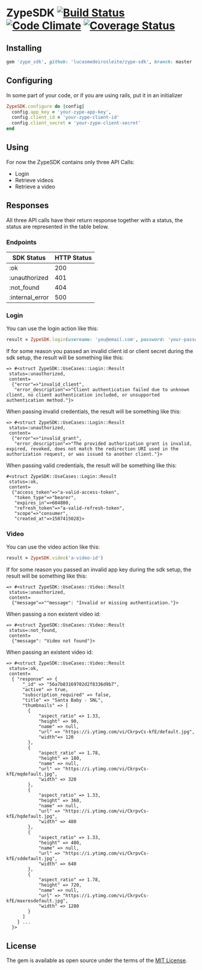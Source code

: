 # ZypeSDK [![Build Status](https://travis-ci.org/lucasmedeirosleite/zype-sdk.svg)](https://travis-ci.org/lucasmedeirosleite/zype-sdk) [![Code Climate](https://codeclimate.com/github/lucasmedeirosleite/zype-sdk/badges/gpa.svg)](https://codeclimate.com/github/lucasmedeirosleite/zype-sdk) [![Coverage Status](https://coveralls.io/repos/github/lucasmedeirosleite/zype-sdk/badge.svg?branch=master)](https://coveralls.io/github/lucasmedeirosleite/zype-sdk?branch=master)

## Installing

```ruby
gem 'zype_sdk', github: 'lucasmedeirosleite/zype-sdk', branch: master
```

## Configuring

In some part of your code, or if you are using rails, put it in an initializer

```ruby
ZypeSDK.configure do |config|
  config.app_key = 'your-zype-app-key',
  config.client_id = 'your-zype-client-id'
  config.client_secret = 'your-zype-client-secret'
end
```

## Using

For now the ZypeSDK contains only three API Calls:

* Login
* Retrieve videos
* Retrieve a video

## Responses

All three API calls have their return response together with a status, the status are represented
in the table below.

### Endpoints

SDK Status | HTTP Status
--- | --- 
:ok | 200
:unauthorized | 401
:not_found | 404
:internal_error | 500

### Login

You can use the login action like this:

```ruby
result = ZypeSDK.login(username: 'you@email.com', password: 'your-password')
```

If for some reason you passed an invalid client id or client secret during the sdk setup,
the result will be something like this:

```console
=> #<struct ZypeSDK::UseCases::Login::Result
 status=:unauthorized,
 content=
  {"error"=>"invalid_client",
   "error_description"=>"Client authentication failed due to unknown client, no client authentication included, or unsupported authentication method."}>   
```

When passing invalid credentials, the result will be something like this:

```console
=> #<struct ZypeSDK::UseCases::Login::Result
 status=:unauthorized,
 content=
  {"error"=>"invalid_grant",
   "error_description"=>"The provided authorization grant is invalid, expired, revoked, does not match the redirection URI used in the authorization request, or was issued to another client."}>
```

When passing valid credentials, the result will be something like this:

```console
#<struct ZypeSDK::UseCases::Login::Result
 status=:ok,
 content=
  {"access_token"=>"a-valid-access-token",
   "token_type"=>"bearer",
   "expires_in"=>604800,
   "refresh_token"=>"a-valid-refresh-token",
   "scope"=>"consumer",
   "created_at"=>1507415028}>
```

### Video

You can use the video action like this:

```ruby
result = ZypeSDK.video('a-video-id')
```

If for some reason you passed an invalid app key during the sdk setup,
the result will be something like this:

```console
=> #<struct ZypeSDK::UseCases::Video::Result
 status=:unauthorized,
 content=
  {"message"=>""message": "Invalid or missing authentication."}>   
```

When passing a non existent video id:

```console
=> #<struct ZypeSDK::UseCases::Video::Result
 status=:not_found,
 content=
  {"message": "Video not found"}>
```

When passing an existent video id:

```console
=> #<struct ZypeSDK::UseCases::Video::Result
 status=:ok,
 content=
  { "response" => {
      "_id" => "56a7b83169702d2f8336d9b7",
      "active" => true,
      "subscription_required" => false,
      "title" => "Santa Baby - SNL",
      "thumbnails" => [
        {
            "aspect_ratio" => 1.33,
            "height" => 90,
            "name" => null,
            "url" => "https://i.ytimg.com/vi/CkrpvCs-kfE/default.jpg",
            "width"=> 120
        },
        {
            "aspect_ratio" => 1.78,
            "height" => 180,
            "name" => null,
            "url" => "https://i.ytimg.com/vi/CkrpvCs-kfE/mqdefault.jpg",
            "width" => 320
        },
        {
            "aspect_ratio" => 1.33,
            "height" => 360,
            "name" => null,
            "url" => "https://i.ytimg.com/vi/CkrpvCs-kfE/hqdefault.jpg",
            "width" => 480
        },
        {
            "aspect_ratio" => 1.33,
            "height" => 480,
            "name" => null,
            "url" => "https://i.ytimg.com/vi/CkrpvCs-kfE/sddefault.jpg",
            "width" => 640
        },
        {
            "aspect_ratio" => 1.78,
            "height" => 720,
            "name" => null,
            "url" => "https://i.ytimg.com/vi/CkrpvCs-kfE/maxresdefault.jpg",
            "width" => 1280
        }
      ]
    } ...
  }>
```

## License

The gem is available as open source under the terms of the [MIT License](http://opensource.org/licenses/MIT).
